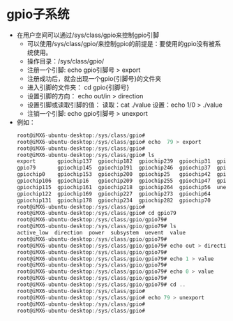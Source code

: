 # gpio子系统

* 在用户空间可以通过/sys/class/gpio来控制gpio引脚
  * 可以使用/sys/class/gpio/来控制gpio的前提是：要使用的gpio没有被系统使用。
  * 操作目录：/sys/class/gpio/
  * 注册一个引脚: echo gpio引脚号 > export
  * 注册成功后，就会出现一个gpio{引脚号}的文件夹
  * 进入引脚的文件夹： cd gpio{引脚号}
  * 设置引脚的方向： echo out/in > direction
  * 设置引脚或读取引脚的值： 读取：cat ./value   设置：echo 1/0 > ./value
  * 注销一个引脚: echo gpio引脚号 > unexport
* 例如：
    ```C
    root@iMX6-ubuntu-desktop:/sys/class/gpio#
    root@iMX6-ubuntu-desktop:/sys/class/gpio# echo  79 > export
    root@iMX6-ubuntu-desktop:/sys/class/gpio#
    root@iMX6-ubuntu-desktop:/sys/class/gpio# ls
    export       gpiochip137  gpiochip182  gpiochip239  gpiochip31  gpiochip79
    gpio79       gpiochip145  gpiochip191  gpiochip246  gpiochip37  gpiochip88
    gpiochip0    gpiochip153  gpiochip200  gpiochip25   gpiochip42  gpiochip9
    gpiochip106  gpiochip16   gpiochip209  gpiochip255  gpiochip47  gpiochip97
    gpiochip115  gpiochip161  gpiochip218  gpiochip264  gpiochip56  unexport
    gpiochip122  gpiochip169  gpiochip227  gpiochip273  gpiochip64
    gpiochip131  gpiochip178  gpiochip234  gpiochip282  gpiochip70
    root@iMX6-ubuntu-desktop:/sys/class/gpio#
    root@iMX6-ubuntu-desktop:/sys/class/gpio# cd gpio79
    root@iMX6-ubuntu-desktop:/sys/class/gpio/gpio79#
    root@iMX6-ubuntu-desktop:/sys/class/gpio/gpio79# ls
    active_low  direction  power  subsystem  uevent  value
    root@iMX6-ubuntu-desktop:/sys/class/gpio/gpio79#
    root@iMX6-ubuntu-desktop:/sys/class/gpio/gpio79# echo out > direction
    root@iMX6-ubuntu-desktop:/sys/class/gpio/gpio79#
    root@iMX6-ubuntu-desktop:/sys/class/gpio/gpio79# echo 1 > value
    root@iMX6-ubuntu-desktop:/sys/class/gpio/gpio79#
    root@iMX6-ubuntu-desktop:/sys/class/gpio/gpio79# echo 0 > value
    root@iMX6-ubuntu-desktop:/sys/class/gpio/gpio79#
    root@iMX6-ubuntu-desktop:/sys/class/gpio/gpio79# cd ..
    root@iMX6-ubuntu-desktop:/sys/class/gpio#
    root@iMX6-ubuntu-desktop:/sys/class/gpio# echo 79 > unexport
    root@iMX6-ubuntu-desktop:/sys/class/gpio#
    root@iMX6-ubuntu-desktop:/sys/class/gpio#
    ```